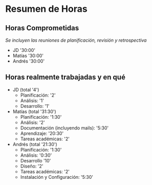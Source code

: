 # Resumen de Horas

## Horas Comprometidas

_Se incluyen las reuniones de planificación, revisión y retrospectiva_

* JD '30:00'
* Matías '30:00'
* Andrés '30:00'

## Horas realmente trabajadas y en qué

* JD (total '4')
    * Planificación: '2' 
    * Análisis: '1'
    * Desarrollo: '1'
* Matías (total '31:30')    
    * Planificación: '1:30' 
    * Análisis: '2'
    * Documentación (incluyendo mails): '5:30'
    * Aprendizaje: '20:30'
    * Tareas académicas: '2'
* Andrés (total '21:30')
    * Planificación: '1:30'
    * Análisis: '0:30'
    * Desarrollo '10' 
    * Diseño: '2'
    * Tareas académicas: '2'
    * Instalación y Configuración: '5:30'

